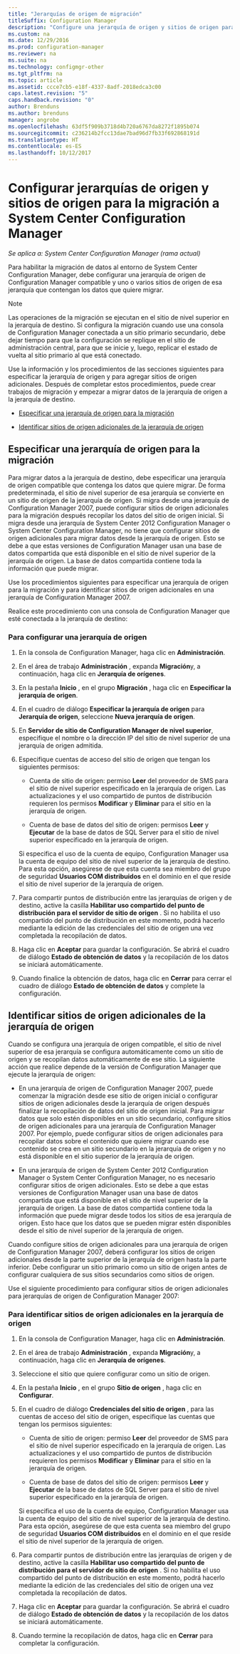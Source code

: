 ```yaml
---
title: "Jerarquías de origen de migración"
titleSuffix: Configuration Manager
description: "Configure una jerarquía de origen y sitios de origen para poder migrar datos al entorno de System Center Configuration Manager."
ms.custom: na
ms.date: 12/29/2016
ms.prod: configuration-manager
ms.reviewer: na
ms.suite: na
ms.technology: configmgr-other
ms.tgt_pltfrm: na
ms.topic: article
ms.assetid: ccce7cb5-e18f-4337-8adf-2018edca3c00
caps.latest.revision: "5"
caps.handback.revision: "0"
author: Brenduns
ms.author: brenduns
manager: angrobe
ms.openlocfilehash: 63df5f909b3718d4b720a6767da8272f1895b074
ms.sourcegitcommit: c236214b2fcc13dae7bad96d7fb33f692868191d
ms.translationtype: HT
ms.contentlocale: es-ES
ms.lasthandoff: 10/12/2017
---
```

# <a name="configure-source-hierarchies-and-source-sites-for-migration-to-system-center-configuration-manager"></a>Configurar jerarquías de origen y sitios de origen para la migración a System Center Configuration Manager

*Se aplica a: System Center Configuration Manager (rama actual)*

Para habilitar la migración de datos al entorno de System Center Configuration Manager, debe configurar una jerarquía de origen de Configuration Manager compatible y uno o varios sitios de origen de esa jerarquía que contengan los datos que quiere migrar.  

> [!NOTE]  
>  Las operaciones de la migración se ejecutan en el sitio de nivel superior en la jerarquía de destino. Si configura la migración cuando use una consola de Configuration Manager conectada a un sitio primario secundario, debe dejar tiempo para que la configuración se replique en el sitio de administración central, para que se inicie y, luego, replicar el estado de vuelta al sitio primario al que está conectado.  

 Use la información y los procedimientos de las secciones siguientes para especificar la jerarquía de origen y para agregar sitios de origen adicionales. Después de completar estos procedimientos, puede crear trabajos de migración y empezar a migrar datos de la jerarquía de origen a la jerarquía de destino.  

-   [Especificar una jerarquía de origen para la migración](#BKBM_ConfigSrcHierarchy)  

-   [Identificar sitios de origen adicionales de la jerarquía de origen](#BKBM_ConfigSrcSites)  

##  <a name="BKBM_ConfigSrcHierarchy"></a> Especificar una jerarquía de origen para la migración  
 Para migrar datos a la jerarquía de destino, debe especificar una jerarquía de origen compatible que contenga los datos que quiere migrar. De forma predeterminada, el sitio de nivel superior de esa jerarquía se convierte en un sitio de origen de la jerarquía de origen. Si migra desde una jerarquía de Configuration Manager 2007, puede configurar sitios de origen adicionales para la migración después recopilar los datos del sitio de origen inicial. Si migra desde una jerarquía de System Center 2012 Configuration Manager o System Center Configuration Manager, no tiene que configurar sitios de origen adicionales para migrar datos desde la jerarquía de origen. Esto se debe a que estas versiones de Configuration Manager usan una base de datos compartida que está disponible en el sitio de nivel superior de la jerarquía de origen. La base de datos compartida contiene toda la información que puede migrar.  

 Use los procedimientos siguientes para especificar una jerarquía de origen para la migración y para identificar sitios de origen adicionales en una jerarquía de Configuration Manager 2007.  

 Realice este procedimiento con una consola de Configuration Manager que esté conectada a la jerarquía de destino:  

### <a name="to-configure-a-source-hierarchy"></a>Para configurar una jerarquía de origen   

1.  En la consola de Configuration Manager, haga clic en **Administración**.  

2.  En el área de trabajo **Administración** , expanda **Migración**y, a continuación, haga clic en **Jerarquía de orígenes**.  

3.  En la pestaña **Inicio** , en el grupo **Migración** , haga clic en **Especificar la jerarquía de origen**.  

4.  En el cuadro de diálogo **Especificar la jerarquía de origen** para **Jerarquía de origen**, seleccione **Nueva jerarquía de origen**.  

5.  En **Servidor de sitio de Configuration Manager de nivel superior**, especifique el nombre o la dirección IP del sitio de nivel superior de una jerarquía de origen admitida.  

6.  Especifique cuentas de acceso del sitio de origen que tengan los siguientes permisos:  

    -   Cuenta de sitio de origen: permiso **Leer** del proveedor de SMS para el sitio de nivel superior especificado en la jerarquía de origen. Las actualizaciones y el uso compartido de puntos de distribución requieren los permisos **Modificar** y **Eliminar** para el sitio en la jerarquía de origen.

    -   Cuenta de base de datos del sitio de origen: permisos **Leer** y **Ejecutar** de la base de datos de SQL Server para el sitio de nivel superior especificado en la jerarquía de origen.  

     Si especifica el uso de la cuenta de equipo, Configuration Manager usa la cuenta de equipo del sitio de nivel superior de la jerarquía de destino. Para esta opción, asegúrese de que esta cuenta sea miembro del grupo de seguridad **Usuarios COM distribuidos** en el dominio en el que reside el sitio de nivel superior de la jerarquía de origen.  

7.  Para compartir puntos de distribución entre las jerarquías de origen y de destino, active la casilla **Habilitar uso compartido del punto de distribución para el servidor de sitio de origen** . Si no habilita el uso compartido del punto de distribución en este momento, podrá hacerlo mediante la edición de las credenciales del sitio de origen una vez completada la recopilación de datos.  

8.  Haga clic en **Aceptar** para guardar la configuración. Se abrirá el cuadro de diálogo **Estado de obtención de datos** y la recopilación de los datos se iniciará automáticamente.  

9. Cuando finalice la obtención de datos, haga clic en **Cerrar** para cerrar el cuadro de diálogo **Estado de obtención de datos** y complete la configuración.  

##  <a name="BKBM_ConfigSrcSites"></a> Identificar sitios de origen adicionales de la jerarquía de origen  
 Cuando se configura una jerarquía de origen compatible, el sitio de nivel superior de esa jerarquía se configura automáticamente como un sitio de origen y se recopilan datos automáticamente de ese sitio. La siguiente acción que realice depende de la versión de Configuration Manager que ejecute la jerarquía de origen:  

-   En una jerarquía de origen de Configuration Manager 2007, puede comenzar la migración desde ese sitio de origen inicial o configurar sitios de origen adicionales desde la jerarquía de origen después finalizar la recopilación de datos del sitio de origen inicial. Para migrar datos que solo estén disponibles en un sitio secundario, configure sitios de origen adicionales para una jerarquía de Configuration Manager 2007. Por ejemplo, puede configurar sitios de origen adicionales para recopilar datos sobre el contenido que quiere migrar cuando ese contenido se crea en un sitio secundario en la jerarquía de origen y no está disponible en el sitio superior de la jerarquía de origen.  

-   En una jerarquía de origen de System Center 2012 Configuration Manager o System Center Configuration Manager, no es necesario configurar sitios de origen adicionales. Esto se debe a que estas versiones de Configuration Manager usan una base de datos compartida que está disponible en el sitio de nivel superior de la jerarquía de origen. La base de datos compartida contiene toda la información que puede migrar desde todos los sitios de esa jerarquía de origen. Esto hace que los datos que se pueden migrar estén disponibles desde el sitio de nivel superior de la jerarquía de origen.  

Cuando configure sitios de origen adicionales para una jerarquía de origen de Configuration Manager 2007, deberá configurar los sitios de origen adicionales desde la parte superior de la jerarquía de origen hasta la parte inferior. Debe configurar un sitio primario como un sitio de origen antes de configurar cualquiera de sus sitios secundarios como sitios de origen.  

Use el siguiente procedimiento para configurar sitios de origen adicionales para jerarquías de origen de Configuration Manager 2007:  

### <a name="to-identify-additional-source-sites-in-the-source-hierarchy"></a>Para identificar sitios de origen adicionales en la jerarquía de origen 

1.  En la consola de Configuration Manager, haga clic en **Administración**.  

2.  En el área de trabajo **Administración** , expanda **Migración**y, a continuación, haga clic en **Jerarquía de orígenes**.  

3.  Seleccione el sitio que quiere configurar como un sitio de origen.  

4.  En la pestaña **Inicio** , en el grupo **Sitio de origen** , haga clic en **Configurar**.  

5.  En el cuadro de diálogo **Credenciales del sitio de origen** , para las cuentas de acceso del sitio de origen, especifique las cuentas que tengan los permisos siguientes:  

    -   Cuenta de sitio de origen: permiso **Leer** del proveedor de SMS para el sitio de nivel superior especificado en la jerarquía de origen. Las actualizaciones y el uso compartido de puntos de distribución requieren los permisos **Modificar** y **Eliminar** para el sitio en la jerarquía de origen.  

    -   Cuenta de base de datos del sitio de origen: permisos **Leer** y **Ejecutar** de la base de datos de SQL Server para el sitio de nivel superior especificado en la jerarquía de origen.  

    Si especifica el uso de la cuenta de equipo, Configuration Manager usa la cuenta de equipo del sitio de nivel superior de la jerarquía de destino. Para esta opción, asegúrese de que esta cuenta sea miembro del grupo de seguridad **Usuarios COM distribuidos** en el dominio en el que reside el sitio de nivel superior de la jerarquía de origen.  

6.  Para compartir puntos de distribución entre las jerarquías de origen y de destino, active la casilla **Habilitar uso compartido del punto de distribución para el servidor de sitio de origen** . Si no habilita el uso compartido del punto de distribución en este momento, podrá hacerlo mediante la edición de las credenciales del sitio de origen una vez completada la recopilación de datos.  

7. Haga clic en **Aceptar** para guardar la configuración. Se abrirá el cuadro de diálogo **Estado de obtención de datos** y la recopilación de los datos se iniciará automáticamente.  

8.  Cuando termine la recopilación de datos, haga clic en **Cerrar** para completar la configuración.  
